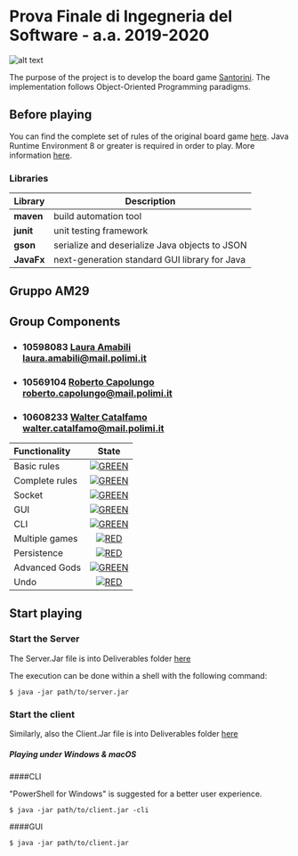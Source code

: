 # Prova Finale di Ingegneria del Software - a.a. 2019-2020
![alt text](https://cf.geekdo-images.com/imagepage/img/JSAOmYj34LmDeOTNTu6aHDMpcHg=/fit-in/900x600/filters:no_upscale()/pic3283110.png)

The purpose of the project is to develop the board game [Santorini](https://roxley.com/products/santorini/). The implementation follows Object-Oriented Programming paradigms.


## Before playing

You can find the complete set of rules of the original board game [here](https://www.ultraboardgames.com/santorini/game-rules.php).
Java Runtime Environment 8 or greater is required in order to play. More information [here](http://www.oracle.com/technetwork/java/javase/downloads/jre8-downloads-2133155.html).

### Libraries
|Library|Description|
|---------------|-----------|
|__maven__|build automation tool|
|__junit__|unit testing framework|
|__gson__|serialize and deserialize Java objects to JSON|
|__JavaFx__|next-generation standard GUI library for Java|

## Gruppo AM29

## Group Components
- ### 10598083 [__Laura Amabili__](https://github.com/LauraAmabili)<br>laura.amabili@mail.polimi.it
- ### 10569104 [__Roberto Capolungo__](https://github.com/RCapolungo)<br>roberto.capolungo@mail.polimi.it
- ### 10608233 [__Walter Catalfamo__](https://github.com/walter-catalfamo)<br>walter.catalfamo@mail.polimi.it


| Functionality | State |
|:-----------------------|:------------------------------------:|
| Basic rules | [![GREEN](https://placehold.it/15/44bb44/44bb44)](#) |
| Complete rules |[![GREEN](https://placehold.it/15/44bb44/44bb44)](#) |
| Socket |[![GREEN](https://placehold.it/15/44bb44/44bb44)](#)|
| GUI |[![GREEN](https://placehold.it/15/44bb44/44bb44)](#)|
| CLI | [![GREEN](https://placehold.it/15/44bb44/44bb44)](#) |
| Multiple games | [![RED](https://placehold.it/15/f03c15/f03c15)](#) |
| Persistence | [![RED](https://placehold.it/15/f03c15/f03c15)](#) |
| Advanced Gods |[![GREEN](https://placehold.it/15/44bb44/44bb44)](#)|
| Undo | [![RED](https://placehold.it/15/f03c15/f03c15)](#) |


## Start playing

### Start the Server

The Server.Jar file is into Deliverables folder [here](https://github.com/LauraAmabili/ing-sw-2020-amabili-catalfamo-capolungo/tree/master/out/ServerJar)

The execution can be done within a shell with the following command:
```
$ java -jar path/to/server.jar
```

### Start the client

Similarly, also the Client.Jar file is into Deliverables folder [here](https://github.com/LauraAmabili/ing-sw-2020-amabili-catalfamo-capolungo/tree/master/out/ClientJar)

##### Playing under Windows & macOS

####CLI

"PowerShell for Windows" is suggested for a better user experience. 

```
$ java -jar path/to/client.jar -cli
```


####GUI

```
$ java -jar path/to/client.jar 
```



